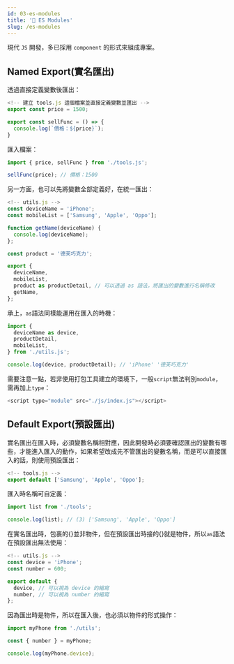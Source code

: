 ```yaml
---
id: 03-es-modules
title: '📜 ES Modules'
slug: /es-modules
---
```


現代 `JS` 開發，多已採用 `component` 的形式來組成專案。

## Named Export(實名匯出)

透過直接定義變數後匯出：

```javascript
<!-- 建立 tools.js 這個檔案並直接定義變數並匯出 -->
export const price = 1500;

export const sellFunc = () => {
  console.log(`價格：${price}`);
}
```

匯入檔案：

```javascript
import { price, sellFunc } from './tools.js';

sellFunc(price); // 價格：1500
```

另一方面，也可以先將變數全部定義好，在統一匯出：

```javascript
<!-- utils.js -->
const deviceName = 'iPhone';
const mobileList = ['Samsung', 'Apple', 'Oppo'];

function getName(deviceName) {
  console.log(deviceName);
};

const product = '德芙巧克力';

export {
  deviceName,
  mobileList,
  product as productDetail, // 可以透過 as 語法，將匯出的變數進行名稱修改
  getName,
};
```

承上，`as`語法同樣能運用在匯入的時機：

```javascript
import {
  deviceName as device,
  productDetail,
  mobileList,
} from './utils.js';

console.log(device, productDetail); // 'iPhone' '德芙巧克力'
```

需要注意一點，若非使用打包工具建立的環境下，一般`script`無法判別`module`，需再加上`type`：

```javascript
<script type="module" src="./js/index.js"></script>
```

## Default Export(預設匯出)

實名匯出在匯入時，必須變數名稱相對應，因此開發時必須要確認匯出的變數有哪些，才能進入匯入的動作，如果希望改成先不管匯出的變數名稱，而是可以直接匯入的話，則使用預設匯出：

```javascript
<!-- tools.js -->
export default ['Samsung', 'Apple', 'Oppo'];
```

匯入時名稱可自定義：

```javascript
import list from './tools';

console.log(list); // (3) ['Samsung', 'Apple', 'Oppo']
```

在實名匯出時，包裹的{}並非物件，但在預設匯出時接的{}就是物件，所以`as`語法在預設匯出無法使用：

```javascript
<!-- utils.js -->
const device = 'iPhone';
const number = 600;

export default {
  device, // 可以視為 device 的縮寫
  number, // 可以視為 number 的縮寫
};
```

因為匯出時是物件，所以在匯入後，也必須以物件的形式操作：

```javascript
import myPhone from './utils';

const { number } = myPhone;

console.log(myPhone.device);
```
